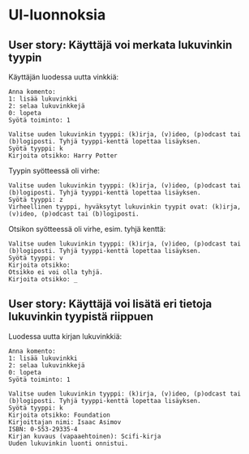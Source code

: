 # UI-luonnoksia

## User story: Käyttäjä voi merkata lukuvinkin tyypin

Käyttäjän luodessa uutta vinkkiä:

```
Anna komento:
1: lisää lukuvinkki
2: selaa lukuvinkkejä
0: lopeta
Syötä toiminto: 1

Valitse uuden lukuvinkin tyyppi: (k)irja, (v)ideo, (p)odcast tai (b)logiposti. Tyhjä tyyppi-kenttä lopettaa lisäyksen.
Syötä tyyppi: k
Kirjoita otsikko: Harry Potter
```

Tyypin syötteessä oli virhe:
```
Valitse uuden lukuvinkin tyyppi: (k)irja, (v)ideo, (p)odcast tai (b)logiposti. Tyhjä tyyppi-kenttä lopettaa lisäyksen.
Syötä tyyppi: z
Virheellinen tyyppi, hyväksytyt lukuvinkin tyypit ovat: (k)irja, (v)ideo, (p)odcast tai (b)logiposti.
```

Otsikon syötteessä oli virhe, esim. tyhjä kenttä:
```
Valitse uuden lukuvinkin tyyppi: (k)irja, (v)ideo, (p)odcast tai (b)logiposti. Tyhjä tyyppi-kenttä lopettaa lisäyksen.
Syötä tyyppi: v
Kirjoita otsikko: 
Otsikko ei voi olla tyhjä.
Kirjoita otsikko: _
```

## User story: Käyttäjä voi lisätä eri tietoja lukuvinkin tyypistä riippuen

Luodessa uutta kirjan lukuvinkkiä:
```
Anna komento:
1: lisää lukuvinkki
2: selaa lukuvinkkejä
0: lopeta
Syötä toiminto: 1

Valitse uuden lukuvinkin tyyppi: (k)irja, (v)ideo, (p)odcast tai (b)logiposti. Tyhjä tyyppi-kenttä lopettaa lisäyksen.
Syötä tyyppi: k
Kirjoita otsikko: Foundation
Kirjoittajan nimi: Isaac Asimov
ISBN: 0-553-29335-4
Kirjan kuvaus (vapaaehtoinen): Scifi-kirja
Uuden lukuvinkin luonti onnistui.
```
